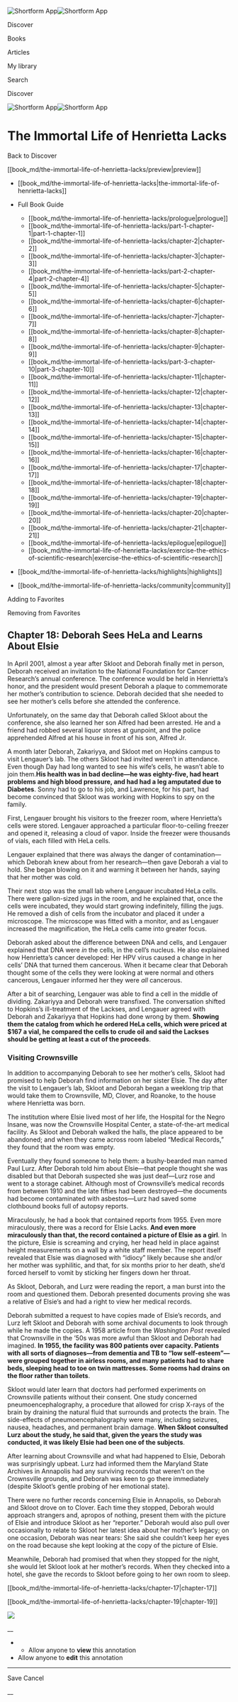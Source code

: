 ![Shortform App](/img/logo.36a2399e.svg)![Shortform App](/img/logo-dark.70c1b072.svg)

Discover

Books

Articles

My library

Search

Discover

![Shortform App](/img/logo.36a2399e.svg)![Shortform App](/img/logo-dark.70c1b072.svg)

# The Immortal Life of Henrietta Lacks

Back to Discover

[[book_md/the-immortal-life-of-henrietta-lacks/preview|preview]]

  * [[book_md/the-immortal-life-of-henrietta-lacks|the-immortal-life-of-henrietta-lacks]]
  * Full Book Guide

    * [[book_md/the-immortal-life-of-henrietta-lacks/prologue|prologue]]
    * [[book_md/the-immortal-life-of-henrietta-lacks/part-1-chapter-1|part-1-chapter-1]]
    * [[book_md/the-immortal-life-of-henrietta-lacks/chapter-2|chapter-2]]
    * [[book_md/the-immortal-life-of-henrietta-lacks/chapter-3|chapter-3]]
    * [[book_md/the-immortal-life-of-henrietta-lacks/part-2-chapter-4|part-2-chapter-4]]
    * [[book_md/the-immortal-life-of-henrietta-lacks/chapter-5|chapter-5]]
    * [[book_md/the-immortal-life-of-henrietta-lacks/chapter-6|chapter-6]]
    * [[book_md/the-immortal-life-of-henrietta-lacks/chapter-7|chapter-7]]
    * [[book_md/the-immortal-life-of-henrietta-lacks/chapter-8|chapter-8]]
    * [[book_md/the-immortal-life-of-henrietta-lacks/chapter-9|chapter-9]]
    * [[book_md/the-immortal-life-of-henrietta-lacks/part-3-chapter-10|part-3-chapter-10]]
    * [[book_md/the-immortal-life-of-henrietta-lacks/chapter-11|chapter-11]]
    * [[book_md/the-immortal-life-of-henrietta-lacks/chapter-12|chapter-12]]
    * [[book_md/the-immortal-life-of-henrietta-lacks/chapter-13|chapter-13]]
    * [[book_md/the-immortal-life-of-henrietta-lacks/chapter-14|chapter-14]]
    * [[book_md/the-immortal-life-of-henrietta-lacks/chapter-15|chapter-15]]
    * [[book_md/the-immortal-life-of-henrietta-lacks/chapter-16|chapter-16]]
    * [[book_md/the-immortal-life-of-henrietta-lacks/chapter-17|chapter-17]]
    * [[book_md/the-immortal-life-of-henrietta-lacks/chapter-18|chapter-18]]
    * [[book_md/the-immortal-life-of-henrietta-lacks/chapter-19|chapter-19]]
    * [[book_md/the-immortal-life-of-henrietta-lacks/chapter-20|chapter-20]]
    * [[book_md/the-immortal-life-of-henrietta-lacks/chapter-21|chapter-21]]
    * [[book_md/the-immortal-life-of-henrietta-lacks/epilogue|epilogue]]
    * [[book_md/the-immortal-life-of-henrietta-lacks/exercise-the-ethics-of-scientific-research|exercise-the-ethics-of-scientific-research]]
  * [[book_md/the-immortal-life-of-henrietta-lacks/highlights|highlights]]
  * [[book_md/the-immortal-life-of-henrietta-lacks/community|community]]



Adding to Favorites 

Removing from Favorites 

## Chapter 18: Deborah Sees HeLa and Learns About Elsie

In April 2001, almost a year after Skloot and Deborah finally met in person, Deborah received an invitation to the National Foundation for Cancer Research’s annual conference. The conference would be held in Henrietta’s honor, and the president would present Deborah a plaque to commemorate her mother’s contribution to science. Deborah decided that she needed to see her mother’s cells before she attended the conference.

Unfortunately, on the same day that Deborah called Skloot about the conference, she also learned her son Alfred had been arrested. He and a friend had robbed several liquor stores at gunpoint, and the police apprehended Alfred at his house in front of his son, Alfred Jr.

A month later Deborah, Zakariyya, and Skloot met on Hopkins campus to visit Lengauer’s lab. The others Skloot had invited weren’t in attendance. Even though Day had long wanted to see his wife’s cells, he wasn’t able to join them.**His health was in bad decline—he was eighty-five, had heart problems and high blood pressure, and had had a leg amputated due to Diabetes**. Sonny had to go to his job, and Lawrence, for his part, had become convinced that Skloot was working with Hopkins to spy on the family.

First, Lengauer brought his visitors to the freezer room, where Henrietta’s cells were stored. Lengauer approached a particular floor-to-ceiling freezer and opened it, releasing a cloud of vapor. Inside the freezer were thousands of vials, each filled with HeLa cells.

Lengauer explained that there was always the danger of contamination—which Deborah knew about from her research—then gave Deborah a vial to hold. She began blowing on it and warming it between her hands, saying that her mother was cold.

Their next stop was the small lab where Lengauer incubated HeLa cells. There were gallon-sized jugs in the room, and he explained that, once the cells were incubated, they would start growing indefinitely, filling the jugs. He removed a dish of cells from the incubator and placed it under a microscope. The microscope was fitted with a monitor, and as Lengauer increased the magnification, the HeLa cells came into greater focus.

Deborah asked about the difference between DNA and cells, and Lengauer explained that DNA were _in_ the cells, in the cell’s nucleus. He also explained how Henrietta’s cancer developed: Her HPV virus caused a change in her cells’ DNA that turned them cancerous. When it became clear that Deborah thought some of the cells they were looking at were normal and others cancerous, Lengauer informed her they were _all_ cancerous.

After a bit of searching, Lengauer was able to find a cell in the middle of dividing. Zakariyya and Deborah were transfixed. The conversation shifted to Hopkins’s ill-treatment of the Lackses, and Lengauer agreed with Deborah and Zakariyya that Hopkins had done wrong by them. **Showing them the catalog from which he ordered HeLa cells, which were priced at $167 a vial, he compared the cells to crude oil and said the Lackses should be getting at least a cut of the proceeds**.

### Visiting Crownsville

In addition to accompanying Deborah to see her mother’s cells, Skloot had promised to help Deborah find information on her sister Elsie. The day after the visit to Lengauer’s lab, Skloot and Deborah began a weeklong trip that would take them to Crownsville, MD, Clover, and Roanoke, to the house where Henrietta was born.

The institution where Elsie lived most of her life, the Hospital for the Negro Insane, was now the Crownsville Hospital Center, a state-of-the-art medical facility. As Skloot and Deborah walked the halls, the place appeared to be abandoned; and when they came across room labeled “Medical Records,” they found that the room was empty.

Eventually they found someone to help them: a bushy-bearded man named Paul Lurz. After Deborah told him about Elsie—that people thought she was disabled but that Deborah suspected she was just deaf—Lurz rose and went to a storage cabinet. Although most of Crownsville’s medical records from between 1910 and the late fifties had been destroyed—the documents had become contaminated with asbestos—Lurz had saved some clothbound books full of autopsy reports.

Miraculously, he had a book that contained reports from 1955. Even more miraculously, there was a record for Elsie Lacks. **And even more miraculously than that, the record contained a picture of Elsie as a girl**. In the picture, Elsie is screaming and crying, her head held in place against height measurements on a wall by a white staff member. The report itself revealed that Elsie was diagnosed with “idiocy” likely because she and/or her mother was syphilitic, and that, for six months prior to her death, she’d forced herself to vomit by sticking her fingers down her throat.

As Skloot, Deborah, and Lurz were reading the report, a man burst into the room and questioned them. Deborah presented documents proving she was a relative of Elsie’s and had a right to view her medical records.

Deborah submitted a request to have copies made of Elsie’s records, and Lurz left Skloot and Deborah with some archival documents to look through while he made the copies. A 1958 article from the _Washington Post_ revealed that Crownsville in the ’50s was more awful than Skloot and Deborah had imagined. **In 1955, the facility was 800 patients over capacity. Patients with all sorts of diagnoses—from dementia and TB to “low self-esteem”—were grouped together in airless rooms, and many patients had to share beds, sleeping head to toe on twin mattresses. Some rooms had drains on the floor rather than toilets**.

Skloot would later learn that doctors had performed experiments on Crownsville patients without their consent. One study concerned pneumoencephalography, a procedure that allowed for crisp X-rays of the brain by draining the natural fluid that surrounds and protects the brain. The side-effects of pneumoencephalography were many, including seizures, nausea, headaches, and permanent brain damage. **When Skloot consulted Lurz about the study, he said that, given the years the study was conducted, it was likely Elsie had been one of the subjects**.

After learning about Crownsville and what had happened to Elsie, Deborah was surprisingly upbeat. Lurz had informed them the Maryland State Archives in Annapolis had any surviving records that weren’t on the Crownsville grounds, and Deborah was keen to go there immediately (despite Skloot’s gentle probing of her emotional state).

There were no further records concerning Elsie in Annapolis, so Deborah and Skloot drove on to Clover. Each time they stopped, Deborah would approach strangers and, apropos of nothing, present them with the picture of Elsie and introduce Skloot as her “reporter.” Deborah would also pull over occasionally to relate to Skloot her latest idea about her mother’s legacy; on one occasion, Deborah was near tears: She said she couldn’t keep her eyes on the road because she kept looking at the copy of the picture of Elsie.

Meanwhile, Deborah had promised that when they stopped for the night, she would let Skloot look at her mother’s records. When they checked into a hotel, she gave the records to Skloot before going to her own room to sleep.

[[book_md/the-immortal-life-of-henrietta-lacks/chapter-17|chapter-17]]

[[book_md/the-immortal-life-of-henrietta-lacks/chapter-19|chapter-19]]

![](https://bat.bing.com/action/0?ti=56018282&Ver=2&mid=4e8364ca-50ff-40de-aaf9-f365178aec73&sid=1711133063fa11eebdec89a8b8ae3bbc&vid=171147a063fa11eea7440fcfeb230d96&vids=0&msclkid=N&pi=0&lg=en-US&sw=800&sh=600&sc=24&nwd=1&tl=Shortform%20%7C%20Book&p=https%3A%2F%2Fwww.shortform.com%2Fapp%2Fbook%2Fthe-immortal-life-of-henrietta-lacks%2Fchapter-18&r=&lt=634&evt=pageLoad&sv=1&rn=739901)

__

  *   * Allow anyone to **view** this annotation
  * Allow anyone to **edit** this annotation



* * *

Save Cancel

__



